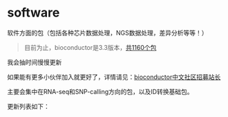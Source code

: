 # software
软件方面的包（包括各种芯片数据处理，NGS数据处理，差异分析等等！）
>目前为止，bioconductor是3.3版本，[共1160个包](https://www.bioconductor.org/packages/3.3/bioc/)

我会抽时间慢慢更新

如果能有更多小伙伴加入就更好了，详情请见：[bioconductor中文社区招募站长](http://www.bio-info-trainee.com/1448.html)

主要会集中在RNA-seq和SNP-calling方向的包，以及ID转换基础包。

更新列表如下：

